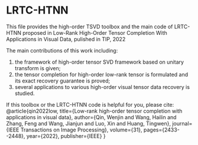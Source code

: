# LRTC-HTNN
This file provides the high-order TSVD toolbox and the main code of LRTC-HTNN proposed in Low-Rank High-Order Tensor Completion With Applications in Visual Data, pulished in TIP, 2022

The main contributions of this work including:
1. the framework of high-order tensor SVD framework based on unitary transform is given;
2. the tensor completion for high-order low-rank tensor is formulated and its exact recovery guarantee is proved;
3. several applications to various high-order visual tensor data recovery is studied.  

If this toolbox or the LRTC-HTNN code is helpful for you, please cite:
@article{qin2022low,
  title={Low-rank high-order tensor completion with applications in visual data},
  author={Qin, Wenjin and Wang, Hailin and Zhang, Feng and Wang, Jianjun and Luo, Xin and Huang, Tingwen},
  journal={IEEE Transactions on Image Processing},
  volume={31},
  pages={2433--2448},
  year={2022},
  publisher={IEEE}
}

